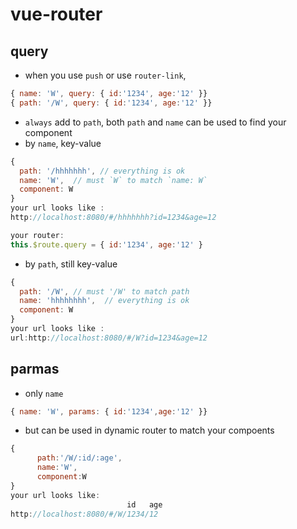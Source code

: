 # vue-router 

## query 
- when you use `push` or use `router-link`, 
``` js
{ name: 'W', query: { id:'1234', age:'12' }}
{ path: '/W', query: { id:'1234', age:'12' }}
```
- `always` add to `path`, both `path` and `name` can be used to find your component
- by `name`, key-value
``` js
{
  path: '/hhhhhhh', // everything is ok
  name: 'W',  // must `W` to match `name: W`
  component: W
}
your url looks like :
http://localhost:8080/#/hhhhhhh?id=1234&age=12

your router:
this.$route.query = { id:'1234', age:'12' }
```
- by `path`, still key-value
``` js
{
  path: '/W', // must '/W' to match path 
  name: 'hhhhhhhh',  // everything is ok
  component: W
}
your url looks like :
url:http://localhost:8080/#/W?id=1234&age=12
```

## parmas
- only `name`
``` js
{ name: 'W', params: { id:'1234',age:'12' }}
```
- but can be used in dynamic router to match your compoents
``` js
{
      path:'/W/:id/:age',
      name:'W',
      component:W
}
your url looks like:
                          id   age
http://localhost:8080/#/W/1234/12
``` 